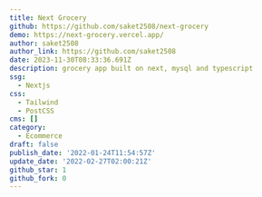 ```yaml
---
title: Next Grocery
github: https://github.com/saket2508/next-grocery
demo: https://next-grocery.vercel.app/
author: saket2508
author_link: https://github.com/saket2508
date: 2023-11-30T08:33:36.691Z
description: grocery app built on next, mysql and typescript
ssg:
  - Nextjs
css:
  - Tailwind
  - PostCSS
cms: []
category:
  - Ecommerce
draft: false
publish_date: '2022-01-24T11:54:57Z'
update_date: '2022-02-27T02:00:21Z'
github_star: 1
github_fork: 0
---
```

